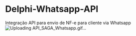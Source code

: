 # Delphi-Whatsapp-API
 Integração API para envio de NF-e para cliente via Whatsapp
![Uploading API_SAGA_Whatsapp.gif…]()
